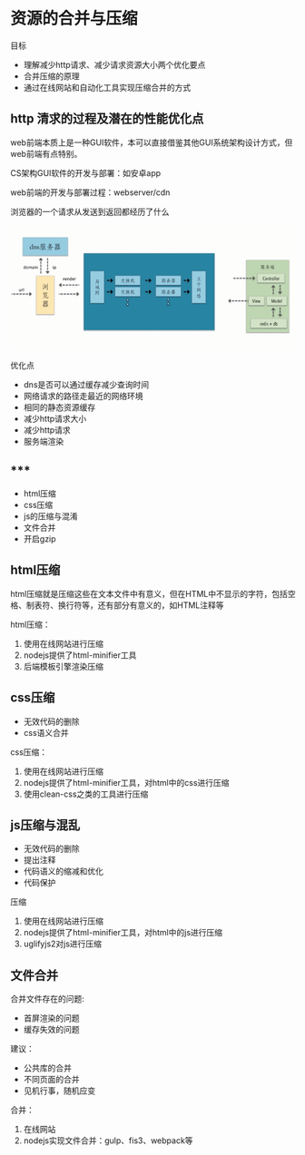 # 资源的合并与压缩

目标

- 理解减少http请求、减少请求资源大小两个优化要点
- 合并压缩的原理
- 通过在线网站和自动化工具实现压缩合并的方式


## http 清求的过程及潜在的性能优化点

web前端本质上是一种GUI软件，本可以直接借鉴其他GUI系统架构设计方式，但web前端有点特别。

CS架构GUI软件的开发与部署：如安卓app

web前端的开发与部署过程：webserver/cdn


浏览器的一个请求从发送到返回都经历了什么

![01.png](./img/01.png)


优化点

- dns是否可以通过缓存减少查询时间
- 网络请求的路径走最近的网络环境
- 相同的静态资源缓存
- 减少http请求大小
- 减少http请求
- 服务端渲染


## ***

- html压缩
- css压缩
- js的压缩与混淆
- 文件合并
- 开启gzip

## html压缩

html压缩就是压缩这些在文本文件中有意义，但在HTML中不显示的字符，包括空格、制表符、换行符等，还有部分有意义的，如HTML注释等

html压缩：
1. 使用在线网站进行压缩
2. nodejs提供了html-minifier工具
3. 后端模板引擎渲染压缩

## css压缩

- 无效代码的删除
- css语义合并

css压缩：
1. 使用在线网站进行压缩
2. nodejs提供了html-minifier工具，对html中的css进行压缩
3. 使用clean-css之类的工具进行压缩

## js压缩与混乱

- 无效代码的删除
- 提出注释
- 代码语义的缩减和优化
- 代码保护

压缩
1. 使用在线网站进行压缩
2. nodejs提供了html-minifier工具，对html中的js进行压缩
3. uglifyjs2对js进行压缩


## 文件合并

合并文件存在的问题:
- 首屏渲染的问题
- 缓存失效的问题

建议：
- 公共库的合并
- 不同页面的合并
- 见机行事，随机应变


合并：
1. 在线网站
2. nodejs实现文件合并：gulp、fis3、webpack等

